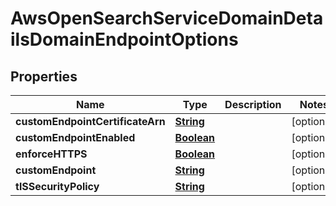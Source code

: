 

# AwsOpenSearchServiceDomainDetailsDomainEndpointOptions


## Properties

| Name | Type | Description | Notes |
|------------ | ------------- | ------------- | -------------|
|**customEndpointCertificateArn** | [**String**](String.md) |  |  [optional] |
|**customEndpointEnabled** | [**Boolean**](Boolean.md) |  |  [optional] |
|**enforceHTTPS** | [**Boolean**](Boolean.md) |  |  [optional] |
|**customEndpoint** | [**String**](String.md) |  |  [optional] |
|**tlSSecurityPolicy** | [**String**](String.md) |  |  [optional] |



